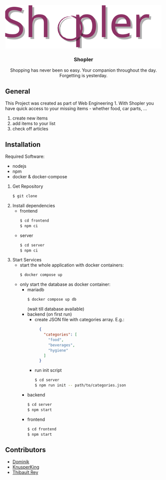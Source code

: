 <p  align="center">
  <img src="frontend\src\img\logo.svg">
</p>
<h3 align="center">Shopler</h3>
<p align="center">
Shopping has never been so easy. Your companion throughout the day. Forgetting is yesterday.
</p>

## General
This Project was created as part of Web Engineering 1. With Shopler you have quick access to your missing items - whether food, car parts, ...
1. create new items
2. add items to your list
3. check off articles

## Installation
Required Software:
- nodejs
- npm
- docker & docker-compose

1. Get Repository
    ```sh
    $ git clone
    ```
2. Install dependencies
    - frontend
      ```sh
      $ cd frontend
      $ npm ci
      ```
    - server
      ```sh
      $ cd server
      $ npm ci
      ```
4. Start Services
    - start the whole application with docker containers:
      ```sh 
      $ docker compose up
      ```
    - only start the database as docker container:
      - mariadb
        ```sh
        $ docker compose up db
        ```
        (wait till database available)
      - backend (on first run)
        - create JSON file with categories array. E.g.:
          ```json
            {
              "categories": [
                "food",
                "beverages",
                "hygiene"
              ]
            }
          ```
        - run init script
          ```sh
          $ cd server
          $ npm run init -- path/to/categories.json
          ```
      - backend
        ```sh
        $ cd server
        $ npm start
        ```
      - frontend
        ```sh
        $ cd frontend
        $ npm start
        ```
        
## Contributors
- [Dominik](https://github.com/its-DomeE)
- [KnusperKing](https://github.com/MultiKnacker)
- [Thibault Rey](https://github.com/Thibse)

